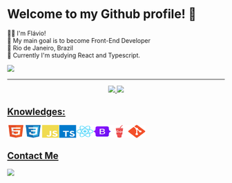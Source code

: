# Welcome to my Github profile! 👋

🧑‍🦱 I'm Flávio!<br>
🎯 My main goal is to become Front-End Developer<br>
📍 Rio de Janeiro, Brazil<br>
🌱 Currently I'm studying React and Typescript.

[<img src="https://www.codewars.com/users/flaviosp15/badges/micro" height="28px">](https://www.codewars.com/users/flaviosp15)


<hr>

<div align="center">
  <a href="https://github.com/flaviosp15">
  <img style="width:50%;" src="https://github-readme-stats.vercel.app/api?username=flaviosp15&show_icons=true&theme=transparent&include_all_commits=true&count_private=true"/>
  <img style="width:50%;" src="https://github-readme-stats.vercel.app/api/top-langs/?username=flaviosp15&layout=compact&langs_count=7&theme=transparent"/>
</div>

## Knowledges:
<div style="display: flex"><br>
  <img align="center" alt="HTML logo" height="30" width="40" src="https://raw.githubusercontent.com/devicons/devicon/master/icons/html5/html5-original.svg">
  <img align="center" alt="CSS logo" height="30" width="40" src="https://raw.githubusercontent.com/devicons/devicon/master/icons/css3/css3-original.svg">
  <img align="center" alt="JavaScript logo" height="30" width="40" src="https://raw.githubusercontent.com/devicons/devicon/master/icons/javascript/javascript-plain.svg">
  <img align="center" alt="Typescript logo" height="30" width="40" src="https://raw.githubusercontent.com/devicons/devicon/master/icons/typescript/typescript-original.svg">
  <img align="center" alt="React logo" height="30" width="40" src="https://raw.githubusercontent.com/devicons/devicon/master/icons/react/react-original.svg">
    <img align="center" alt="Bootstrap logo" height="30" width="40" src="https://raw.githubusercontent.com/devicons/devicon/master/icons/bootstrap/bootstrap-original.svg">
  <img align="center" alt="Gulp logo" height="30" width="40" src="https://raw.githubusercontent.com/devicons/devicon/master/icons/gulp/gulp-plain.svg">
  <img align="center" alt="Git logo" height="30" width="40" src="https://raw.githubusercontent.com/devicons/devicon/master/icons/git/git-plain.svg">
</div>
</div>
  
## Contact Me
<div>
  <a href="https://www.linkedin.com/in/fspereira15/" target="_blank"><img src="https://img.shields.io/badge/-LinkedIn-%230077B5?style=for-the-badge&logo=linkedin&logoColor=white" target="_blank"></a>
</div>
